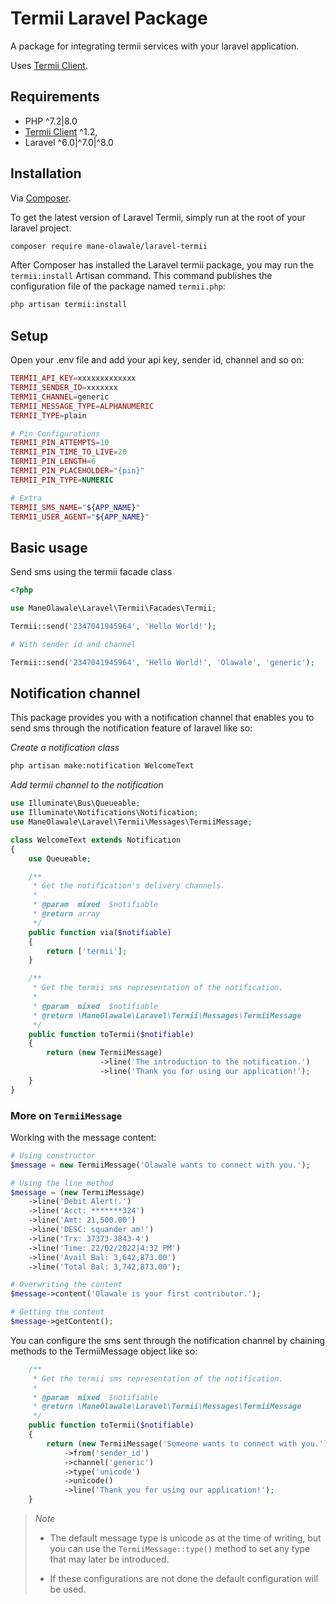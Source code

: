 # Termii Laravel Package

A package for integrating termii services with your laravel application.

Uses [Termii Client](https://github.com/Mane-Olawale/termii).


## Requirements

* PHP ^7.2|8.0
* [Termii Client](https://github.com/Mane-Olawale/termii) ^1.2,
* Laravel ^6.0|^7.0|^8.0

## Installation

Via [Composer](https://getcomposer.org).

To get the latest version of Laravel Termii, simply run at the root of your laravel project.

```bash
composer require mane-olawale/laravel-termii
```

After Composer has installed the Laravel termii package, you may run the `termii:install` Artisan command. This command publishes the configuration file of the package named `termii.php`:

```bash
php artisan termii:install
```

## Setup

Open your .env file and add your api key, sender id, channel and so on:

```php
TERMII_API_KEY=xxxxxxxxxxxxx
TERMII_SENDER_ID=xxxxxxx
TERMII_CHANNEL=generic
TERMII_MESSAGE_TYPE=ALPHANUMERIC
TERMII_TYPE=plain

# Pin Configurations
TERMII_PIN_ATTEMPTS=10
TERMII_PIN_TIME_TO_LIVE=20
TERMII_PIN_LENGTH=6
TERMII_PIN_PLACEHOLDER="{pin}"
TERMII_PIN_TYPE=NUMERIC

# Extra
TERMII_SMS_NAME="${APP_NAME}"
TERMII_USER_AGENT="${APP_NAME}"
```


## Basic usage

Send sms using the termii facade class

```php
<?php

use ManeOlawale\Laravel\Termii\Facades\Termii;

Termii::send('2347041945964', 'Hello World!');

# With sender id and channel

Termii::send('2347041945964', 'Hello World!', 'Olawale', 'generic');
```


## Notification channel

This package provides you with a notification channel that enables you to send sms through the notification feature of laravel like so:

*Create a notification class*

```bash
php artisan make:notification WelcomeText
```

*Add termii channel to the notification*
```php
use Illuminate\Bus\Queueable;
use Illuminate\Notifications\Notification;
use ManeOlawale\Laravel\Termii\Messages\TermiiMessage;

class WelcomeText extends Notification
{
    use Queueable;

    /**
     * Get the notification's delivery channels.
     *
     * @param  mixed  $notifiable
     * @return array
     */
    public function via($notifiable)
    {
        return ['termii'];
    }

    /**
     * Get the termii sms representation of the notification.
     *
     * @param  mixed  $notifiable
     * @return \ManeOlawale\Laravel\Termii\Messages\TermiiMessage
     */
    public function toTermii($notifiable)
    {
        return (new TermiiMessage)
                    ->line('The introduction to the notification.')
                    ->line('Thank you for using our application!');
    }
}
```

### More on `TermiiMessage`

Working with the message content:

```php
# Using constructor
$message = new TermiiMessage('Olawale wants to connect with you.');

# Using the line method
$message = (new TermiiMessage)
    ->line('Debit Alert!.')
    ->line('Acct: *******324')
    ->line('Amt: 21,500.00')
    ->line('DESC: squander am!')
    ->line('Trx: 37373-3843-4')
    ->line('Time: 22/02/2022|4:32 PM')
    ->line('Avail Bal: 3,642,873.00')
    ->line('Total Bal: 3,742,873.00');

# Overwriting the content
$message->content('Olawale is your first contributor.');

# Getting the content
$message->getContent();

```

You can configure the sms sent through the notification channel by chaining methods to the TermiiMessage object like so:

```php
    /**
     * Get the termii sms representation of the notification.
     *
     * @param  mixed  $notifiable
     * @return \ManeOlawale\Laravel\Termii\Messages\TermiiMessage
     */
    public function toTermii($notifiable)
    {
        return (new TermiiMessage('Someone wants to connect with you.'))
            ->from('sender_id')
            ->channel('generic')
            ->type('unicode')
            ->unicode()
            ->line('Thank you for using our application!');
    }
```
> *Note* 
> - The default message type is unicode as at the time of writing, but you can use the `TermiiMessage::type()` method to set any type that may later be introduced.
>
> - If these configurations are not done the default configuration will be used.
